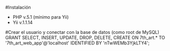 #Instalación
- PHP v.5.1 (mínimo para Yii)
- Yii v.1.1.14

#Crear el usuario y conectar con la base de datos (como root de MySQL)
GRANT SELECT, INSERT, UPDATE, DROP, DELETE, CREATE ON 7th_art.* TO '7th_art_web_app'@'localhost' IDENTIFIED BY 'nTwWEMb3YjkLTY4';
